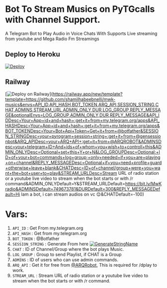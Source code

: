 # Bot To Stream Musics on PyTGcalls with Channel Support.

A Telegram Bot to Play Audio in Voice Chats With Supports Live streaming from youtube and Mega Radio Fm Streamings


## Deploy to Heroku

[![Deploy](https://www.herokucdn.com/deploy/button.svg)](https://heroku.com/deploy?template=https://github.com/shamilhabeebnelli/MwK-Musics/tree/main)

## Railway

[![Deploy on Railway](https://railway.app/button.svg)](https://railway.app/new/template?template=https://github.com/shamilhabeebnelli/mwk-musics&envs=API_ID,API_HASH,BOT_TOKEN,ARQ_API,SESSION_STRING,CHAT,ADMINS,STREAM_URL,ADMIN_ONLY,DUR,LOG_GROUP,REPLY_MESSAGE&optionalEnvs=LOG_GROUP,ADMIN_ONLY,DUR,REPLY_MESSAGE&API_IDDesc=Your+App+id+and+hash+:get+it+from+my.telegram.org/apps&API_HASHDesc=Your+App+id+and+hash+:get+it+from+my.telegram.org/apps&BOT_TOKENDesc=Your+Bot+Api+Token+Get+it+from+@botfather&SESSION_STRINGDesc=your+pyrogram+session+string+:get+it+from+@gensessionbot&ARQ_APIDesc=your+ARQ+API+:get+it+from+@ARQROBOT&ADMINSDesc=your+telegram+ID+And+ids+of+whom+you+wish+to+controll+this&ADMIN_ONLYDesc=Optional+set+this+Y+or+N&LOG_GROUPDesc=Optional:+ID+of+your+bot+commands+log+group;+only+needed+if+you+are+playing+on+channel&REPLY_MESSAGEDesc=Optional+if+you+need+profile+guard+otherwise+leave+blank&CHATDesc=ID+of+channel/group+were+you+want+the+bot+user+to+play&STREAM_URLDesc=Stream URL of radio station or a youtube live video to stream when the bot starts or with /r command&ADMIN_ONLYDefault=Y&STREAM_URLDefault=https://bit.ly/MwKradio&ADMINSDefault=749673781&DURDefault=300&REPLY_MESSAGEDefault=Hi Iam a bot, i can stream audios on vc 😌&CHATDefault=-100) <br>

# Vars:
1. `API_ID` : Get From my.telegram.org
2. `API_HASH` : Get from my.telegram.org
3. `BOT_TOKEN` : @Botfather
4. `SESSION_STRING` : Generate From here [![GenerateStringName](https://img.shields.io/badge/Telegram-PyroSession-blueblack)](https://t.me/genstr_bot)
5. `CHAT` : ID of Channel/Group where the bot plays Music.
6. `LOG_GROUP` : Group to send Playlist, if CHAT is a Group
7. `ADMINS` : ID of users who can use admin commands.
8. `ARQ_API` : Get it for free from [@ARQRobot](https://telegram.dog/ARQRobot), This is required for /dplay to work.
8. `STREAM_URL` : Stream URL of radio station or a youtube live video to stream when the bot starts or with /r command.
